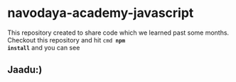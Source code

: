 # navodaya-academy-javascript
 This repository created to share  code which we learned past some months.
Checkout this repository and hit <code>cmd <strong>npm install</strong></code> and you can see <h2>Jaadu:)</h2>
